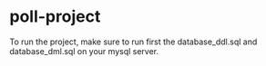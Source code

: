 # poll-project
To run the project, make sure to run first the database_ddl.sql and database_dml.sql on your mysql server.
